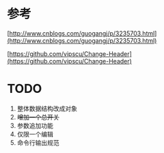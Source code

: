 # 参考

[http://www.cnblogs.com/guogangj/p/3235703.html](http://www.cnblogs.com/guogangj/p/3235703.html)

[https://github.com/vipscu/Change-Header](https://github.com/vipscu/Change-Header)

# TODO

1. 整体数据结构改成对象
1. ~~增加一个总开关~~
1. 参数追加功能
1. 仅限一个编辑
1. 命令行输出规范